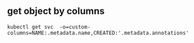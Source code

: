 ## get object by columns
```
kubectl get svc  -o=custom-columns=NAME:.metadata.name,CREATED:'.metadata.annotations'
```